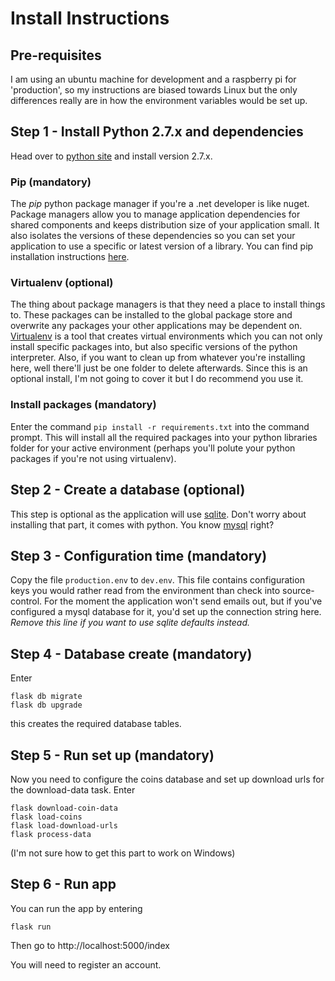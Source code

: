 # Install Instructions

## Pre-requisites

I am using an ubuntu machine for development and a raspberry pi for 'production', so my instructions are biased towards Linux but the only differences really are in how the environment variables would be set up.

## Step 1 - Install Python 2.7.x and dependencies

Head over to [python site](http://www.python.org) and install version 2.7.x. 

### Pip (mandatory)
The *pip* python package manager if you're a .net developer is like nuget. Package managers allow you to manage application 
dependencies for shared components and keeps distribution size of your application small. It also isolates the 
versions of these dependencies so you can set your application to use a specific or latest version of a library. You 
can find pip installation instructions [here](https://pip.pypa.io/en/stable/installing/). 

### Virtualenv (optional)
The thing about package managers is that they need a place to install things to. These packages can be installed to the global package store and overwrite any packages your other applications may be dependent on. [Virtualenv](https://virtualenv.pypa.io/en/stable/) is 
a tool that creates virtual environments which you can not only install specific packages into, but also specific versions of the python interpreter. Also, if you want to clean up from whatever you're installing here, well there'll just be one folder to delete afterwards. 
Since this is an optional install, I'm not going to cover it but I do recommend you use it.

### Install packages (mandatory)

Enter the command `pip install -r requirements.txt` into the command prompt. This will install all the required packages into your python libraries folder for your active environment (perhaps you'll polute your python packages if you're not using virtualenv).

## Step 2 - Create a database (optional)

This step is optional as the application will use [sqlite](http://www.sqlite.org). Don't worry about installing that part, it comes with python. You know [mysql](http://www.mysql.com) right?

## Step 3 - Configuration time (mandatory)

Copy the file `production.env` to `dev.env`. This file contains configuration keys you would rather read 
from the environment than check into source-control. For the moment the application won't send emails out, but if you've configured a mysql database for it, you'd set up the connection string here. *Remove this line if you want to use sqlite defaults instead.*

## Step 4 - Database create (mandatory)

Enter 
```
flask db migrate
flask db upgrade
```

this creates the required database tables.

## Step 5 - Run set up (mandatory)

Now you need to configure the coins database and set up download urls for the download-data task. Enter
```
flask download-coin-data
flask load-coins
flask load-download-urls
flask process-data
```

(I'm not sure how to get this part to work on Windows)

## Step 6 - Run app
You can run the app by entering
```
flask run
```
Then go to http://localhost:5000/index

You will need to register an account.
